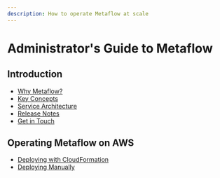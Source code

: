```yaml
---
description: How to operate Metaflow at scale
---
```


# Administrator's Guide to Metaflow

## Introduction

* [Why Metaflow?](introduction/why-metaflow.md)
* [Key Concepts](introduction/key-concepts.md)
* [Service Architecture](introduction/service-architecture.md)
* [Release Notes](introduction/release-notes-1.md)
* [Get in Touch](introduction/getting-in-touch.md)

## Operating Metaflow on AWS

* [Deploying with CloudFormation]()
* [Deploying Manually]()



